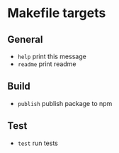# Makefile targets

## General

- `help`       print this message
- `readme`     print readme

## Build

- `publish`    publish package to npm

## Test

- `test`       run tests


